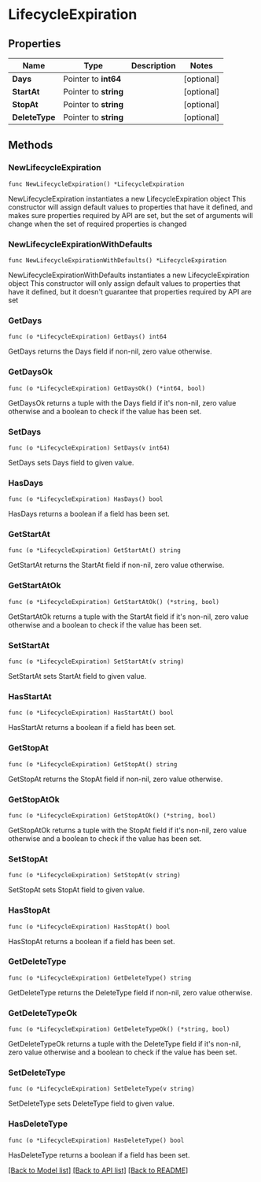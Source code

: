 # LifecycleExpiration

## Properties

Name | Type | Description | Notes
------------ | ------------- | ------------- | -------------
**Days** | Pointer to **int64** |  | [optional] 
**StartAt** | Pointer to **string** |  | [optional] 
**StopAt** | Pointer to **string** |  | [optional] 
**DeleteType** | Pointer to **string** |  | [optional] 

## Methods

### NewLifecycleExpiration

`func NewLifecycleExpiration() *LifecycleExpiration`

NewLifecycleExpiration instantiates a new LifecycleExpiration object
This constructor will assign default values to properties that have it defined,
and makes sure properties required by API are set, but the set of arguments
will change when the set of required properties is changed

### NewLifecycleExpirationWithDefaults

`func NewLifecycleExpirationWithDefaults() *LifecycleExpiration`

NewLifecycleExpirationWithDefaults instantiates a new LifecycleExpiration object
This constructor will only assign default values to properties that have it defined,
but it doesn't guarantee that properties required by API are set

### GetDays

`func (o *LifecycleExpiration) GetDays() int64`

GetDays returns the Days field if non-nil, zero value otherwise.

### GetDaysOk

`func (o *LifecycleExpiration) GetDaysOk() (*int64, bool)`

GetDaysOk returns a tuple with the Days field if it's non-nil, zero value otherwise
and a boolean to check if the value has been set.

### SetDays

`func (o *LifecycleExpiration) SetDays(v int64)`

SetDays sets Days field to given value.

### HasDays

`func (o *LifecycleExpiration) HasDays() bool`

HasDays returns a boolean if a field has been set.

### GetStartAt

`func (o *LifecycleExpiration) GetStartAt() string`

GetStartAt returns the StartAt field if non-nil, zero value otherwise.

### GetStartAtOk

`func (o *LifecycleExpiration) GetStartAtOk() (*string, bool)`

GetStartAtOk returns a tuple with the StartAt field if it's non-nil, zero value otherwise
and a boolean to check if the value has been set.

### SetStartAt

`func (o *LifecycleExpiration) SetStartAt(v string)`

SetStartAt sets StartAt field to given value.

### HasStartAt

`func (o *LifecycleExpiration) HasStartAt() bool`

HasStartAt returns a boolean if a field has been set.

### GetStopAt

`func (o *LifecycleExpiration) GetStopAt() string`

GetStopAt returns the StopAt field if non-nil, zero value otherwise.

### GetStopAtOk

`func (o *LifecycleExpiration) GetStopAtOk() (*string, bool)`

GetStopAtOk returns a tuple with the StopAt field if it's non-nil, zero value otherwise
and a boolean to check if the value has been set.

### SetStopAt

`func (o *LifecycleExpiration) SetStopAt(v string)`

SetStopAt sets StopAt field to given value.

### HasStopAt

`func (o *LifecycleExpiration) HasStopAt() bool`

HasStopAt returns a boolean if a field has been set.

### GetDeleteType

`func (o *LifecycleExpiration) GetDeleteType() string`

GetDeleteType returns the DeleteType field if non-nil, zero value otherwise.

### GetDeleteTypeOk

`func (o *LifecycleExpiration) GetDeleteTypeOk() (*string, bool)`

GetDeleteTypeOk returns a tuple with the DeleteType field if it's non-nil, zero value otherwise
and a boolean to check if the value has been set.

### SetDeleteType

`func (o *LifecycleExpiration) SetDeleteType(v string)`

SetDeleteType sets DeleteType field to given value.

### HasDeleteType

`func (o *LifecycleExpiration) HasDeleteType() bool`

HasDeleteType returns a boolean if a field has been set.


[[Back to Model list]](../README.md#documentation-for-models) [[Back to API list]](../README.md#documentation-for-api-endpoints) [[Back to README]](../README.md)


